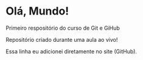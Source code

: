 # Olá, Mundo!
 Primeiro respositório do curso de Git e GiHub

 Repositório criado durante uma aula ao vivo!
 
 Essa linha eu adicionei diretamente no site (GitHub).
